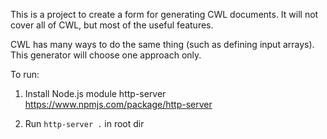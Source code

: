 This is a project to create a form for generating CWL documents. It will not cover all of CWL, but most of the useful features.

CWL has many ways to do the same thing (such as defining input arrays). This generator will choose one approach only.

To run:

1) Install Node.js module http-server
https://www.npmjs.com/package/http-server

2) Run `http-server .` in root dir
